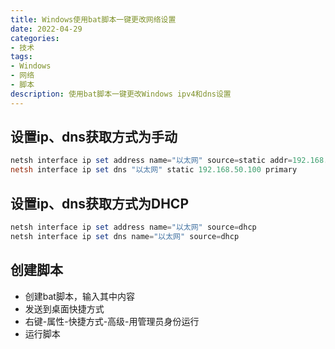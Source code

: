 ```yaml
---
title: Windows使用bat脚本一键更改网络设置
date: 2022-04-29
categories:
- 技术
tags:
- Windows
- 网络
- 脚本
description: 使用bat脚本一键更改Windows ipv4和dns设置
---
```


## 设置ip、dns获取方式为手动

```powershell
netsh interface ip set address name="以太网" source=static addr=192.168.50.138 mask=255.255.255.0 gateway=192.168.50.100
netsh interface ip set dns "以太网" static 192.168.50.100 primary
```

## 设置ip、dns获取方式为DHCP

```powershell
netsh interface ip set address name="以太网" source=dhcp
netsh interface ip set dns name="以太网" source=dhcp
```

## 创建脚本

-   创建bat脚本，输入其中内容
-   发送到桌面快捷方式
-   右键-属性-快捷方式-高级-用管理员身份运行
-   运行脚本
